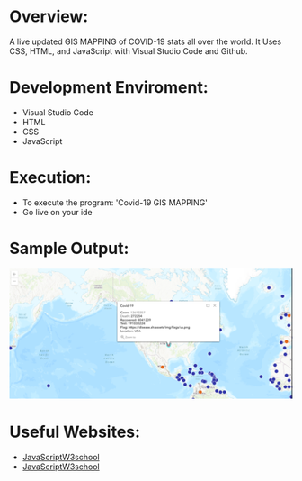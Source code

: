# Overview:
A live updated GIS MAPPING of COVID-19 stats all over the world. It Uses CSS, HTML, and JavaScript with Visual Studio Code and Github.

# Development Enviroment:
* Visual Studio Code
* HTML
* CSS
* JavaScript

# Execution:
* To execute the program: 'Covid-19 GIS MAPPING'
* Go live on your ide

# Sample Output:
![Program screenshot showing the output](Capture.PNG)

# Useful Websites:
* [JavaScriptW3school](https://www.w3schools.com/js/)
* [JavaScriptW3school](https://developers.arcgis.com/labs/browse/?product=javascript&topic=any)